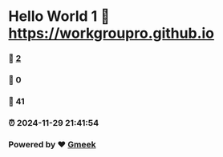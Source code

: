 # Hello World 1  :link: https://workgroupro.github.io 
### :page_facing_up: [2](https://workgroupro.github.io/tag.html) 
### :speech_balloon: 0 
### :hibiscus: 41 
### :alarm_clock: 2024-11-29 21:41:54 
### Powered by :heart: [Gmeek](https://github.com/Meekdai/Gmeek)
